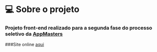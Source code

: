 # 💻 Sobre o projeto
### Projeto front-end realizado para a segunda fase do processo seletivo da [AppMasters](https://appmasters.io/pt/)
###Site online [aqui](https://app-masters.vercel.app/)
